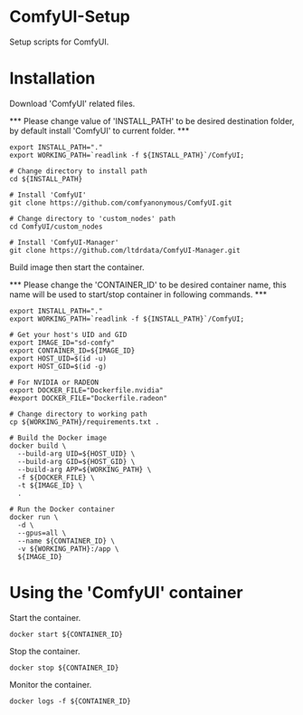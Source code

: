 # ComfyUI-Setup

Setup scripts for ComfyUI.

# Installation

Download 'ComfyUI' related files.

*** Please change value of 'INSTALL_PATH'
    to be desired destination folder, by
    default install 'ComfyUI' to current
    folder. ***

```console
export INSTALL_PATH="."
export WORKING_PATH=`readlink -f ${INSTALL_PATH}`/ComfyUI;

# Change directory to install path
cd ${INSTALL_PATH}

# Install 'ComfyUI'
git clone https://github.com/comfyanonymous/ComfyUI.git

# Change directory to 'custom_nodes' path
cd ComfyUI/custom_nodes

# Install 'ComfyUI-Manager'
git clone https://github.com/ltdrdata/ComfyUI-Manager.git
```

Build image then start the container.

*** Please change the 'CONTAINER_ID' to
    be desired container name, this name
    will be used to start/stop container
    in following commands. ***

```console
export INSTALL_PATH="."
export WORKING_PATH=`readlink -f ${INSTALL_PATH}`/ComfyUI;

# Get your host's UID and GID
export IMAGE_ID="sd-comfy"
export CONTAINER_ID=${IMAGE_ID}
export HOST_UID=$(id -u)
export HOST_GID=$(id -g)

# For NVIDIA or RADEON
export DOCKER_FILE="Dockerfile.nvidia"
#export DOCKER_FILE="Dockerfile.radeon"

# Change directory to working path
cp ${WORKING_PATH}/requirements.txt .

# Build the Docker image
docker build \
  --build-arg UID=${HOST_UID} \
  --build-arg GID=${HOST_GID} \
  --build-arg APP=${WORKING_PATH} \
  -f ${DOCKER_FILE} \
  -t ${IMAGE_ID} \
  .

# Run the Docker container
docker run \
  -d \
  --gpus=all \
  --name ${CONTAINER_ID} \
  -v ${WORKING_PATH}:/app \
  ${IMAGE_ID}

```

# Using the 'ComfyUI' container

Start the container.

```console
docker start ${CONTAINER_ID}
```

Stop the container.

```console
docker stop ${CONTAINER_ID}
```

Monitor the container.

```console
docker logs -f ${CONTAINER_ID}
```

